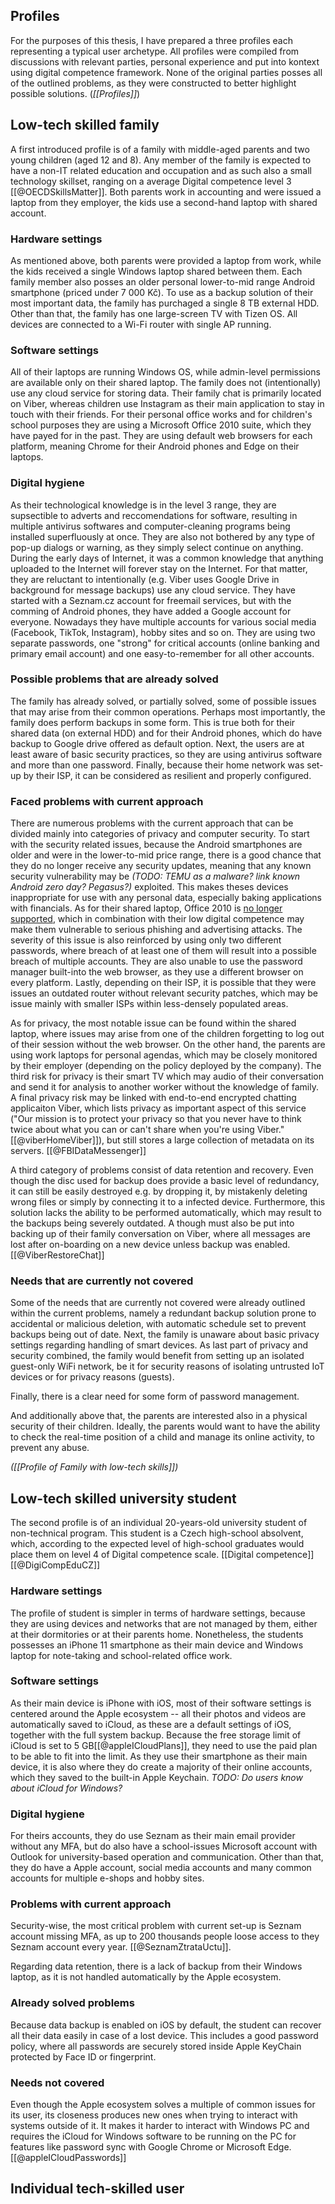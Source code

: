 ## Profiles

For the purposes of this thesis, I have prepared a three profiles each representing a typical user archetype. All profiles were compiled from discussions with relevant parties, personal experience and put into kontext using digital competence framework. None of the original parties posses all of the outlined problems, as they were constructed to better highlight possible solutions. (*[[Profiles]]*)

## Low-tech skilled family

A first introduced profile is of a family with middle-aged parents and two young children (aged 12 and 8). Any member of the family is expected to have a non-IT related education and occupation and as such also a small technology skillset, ranging on a average Digital competence level 3 [[@OECDSkillsMatter]]. Both parents work in accounting and were issued a laptop from they employer, the kids use a second-hand laptop with shared account.

### Hardware settings 

As mentioned above, both parents were provided a laptop from work, while the kids received a single Windows laptop shared between them. Each family member also posses an older personal lower-to-mid range Android smartphone (priced under 7 000 Kč). To use as a backup solution of their most important data, the family has purchaged a single 8 TB external HDD. Other than that, the family has one large-screen TV with Tizen OS. All devices are connected to a Wi-Fi router with single AP running.
### Software settings

All of their laptops are running Windows OS, while admin-level permissions are available only on their shared laptop. The family does not (intentionally) use any cloud service for storing data. Their family chat is primarily located on Viber, whereas children use Instagram as their main application to stay in touch with their friends. For their personal office works and for children's school purposes they are using a Microsoft Office 2010 suite, which they have payed for in the past. They are using default web browsers for each platform, meaning Chrome for their Android phones and Edge on their laptops.

### Digital hygiene

As their technological knowledge is in the level 3 range, they are supsectible to adverts and reccomendations for software, resulting in multiple antivirus softwares and computer-cleaning programs being installed superfluously at once. They are also not bothered by any type of pop-up dialogs or warning, as they simply select continue on anything. During the early days of Internet, it was a common knowledge that anything uploaded to the Internet will forever stay on the Internet. For that matter, they are reluctant to intentionally (e.g. Viber uses Google Drive in background for message backups) use any cloud service. They have started with a Seznam.cz account for freemail services, but with the comming of Android phones, they have added a Google account for everyone. Nowadays they have multiple accounts for various social media (Facebook, TikTok, Instagram), hobby sites and so on. They are using two separate passwords, one "strong" for critical accounts (online banking and primary email account) and one easy-to-remember for all other accounts.

### Possible problems that are already solved

The family has already solved, or partially solved, some of possible issues that may arise from their common operations. Perhaps most importantly, the family does perform backups in some form. This is true both for their shared data (on external HDD) and for their Android phones, which do have backup to Google drive offered as default option. Next, the users are at least aware of basic security practices, so they are using antivirus software and more than one password. Finally, because their home network was set-up by their ISP, it can be considered as resilient and properly configured.
### Faced problems with current approach

There are numerous problems with the current approach that can be divided mainly into categories of privacy and computer security. To start with the security related issues, because the Android smartphones are older and were in the lower-to-mid price range, there is a good chance that they do no longer receive any security updates, meaning that any known security vulnerability may be *(TODO: TEMU as a malware? link known Android zero day? Pegasus?)* exploited. This makes theses devices inappropriate for use with any personal data, especially baking applications with financials. As for their shared laptop, Office 2010 is [no longer supported](https://support.microsoft.com/en-us/office/end-of-support-for-office-2010-3a3e45de-51ac-4944-b2ba-c2e415432789), which in combination with their low digital competence may make them vulnerable to serious phishing and advertising attacks. The severity of this issue is also reinforced by using only two different passwords, where breach of at least one of them will result into a possible breach of multiple accounts. They are also unable to use the password manager built-into the web browser, as they use a different browser on every platform. Lastly, depending on their ISP, it is possible that they were issues an outdated router without relevant security patches, which may be issue mainly with smaller ISPs within less-densely populated areas.

As for privacy, the most notable issue can be found within the shared laptop, where issues may arise from one of the children forgetting to log out of their session without the web browser. On the other hand, the parents are using work laptops for personal agendas, which may be closely monitored by their employer (depending on the policy deployed by the company). The third risk for privacy is their smart TV which may audio of their conversation and send it for analysis to another worker without the knowledge of family. A final privacy risk may be linked with end-to-end encrypted chatting applicaiton Viber, which lists privacy as important aspect of this service ("Our mission is to protect your privacy so that you never have to think twice about what you can or can't share when you're using Viber." [[@viberHomeViber]]), but still stores a large collection of metadata on its servers. [[@FBIDataMessenger]]

A third category of problems consist of data retention and recovery. Even though the disc used for backup does provide a basic level of redundancy, it can still be easily destroyed e.g. by dropping it, by mistakenly deleting wrong files or simply by connecting it to a infected device. Furthermore, this solution lacks the ability to be performed automatically, which may result to the backups being severely outdated. A though must also be put into backing up of their family conversation on Viber, where all messages are lost after on-boarding on a new device unless backup was enabled. [[@ViberRestoreChat]]

### Needs that are currently not covered

Some of the needs that are currently not covered were already outlined within the current problems, namely a redundant backup solution prone to accidental or malicious deletion, with automatic schedule set to prevent backups being out of date. Next, the family is unaware about basic privacy settings regarding handling of smart devices. As last part of privacy and security combined, the family would benefit from setting up an isolated guest-only WiFi network, be it for security reasons of isolating untrusted IoT devices or for privacy reasons (guests).

Finally, there is a clear need for some form of password management.

And additionally above that, the parents are interested also in a physical security of their children. Ideally, the parents would want to have the ability to check the real-time position of a child and manage its online activity, to prevent any abuse.

*([[Profile of Family with low-tech skills]])*

## Low-tech skilled university student

The second profile is of an individual 20-years-old university student of non-technical program. This student is a Czech high-school absolvent, which, according to the expected level of high-school graduates would place them on level 4 of Digital competence scale. [[Digital competence]][[@DigiCompEduCZ]]

### Hardware settings

The profile of student is simpler in terms of hardware settings, because they are using devices and networks that are not managed by them, either at their dormitories or at their parents home. Nonetheless, the students possesses an iPhone 11 smartphone as their main device and Windows laptop for note-taking and school-related office work.

### Software settings

As their main device is iPhone with iOS, most of their software settings is centered around the Apple ecosystem -- all their photos and videos are automatically saved to iCloud, as these are a default settings of iOS, together with the full system backup. Because the free storage limit of iCloud is set to 5 GB[[@appleICloudPlans]], they need to use the paid plan to be able to fit into the limit. As they use their smartphone as their main device, it is also where they do create a majority of their online accounts, which they saved to the built-in Apple Keychain. *TODO: Do users know about iCloud for Windows?*

### Digital hygiene

For theirs accounts, they do use Seznam as their main email provider without any MFA, but do also have a school-issues Microsoft account with Outlook for university-based operation and communication. Other than that, they do have a Apple account, social media accounts and many common accounts for multiple e-shops and hobby sites.

### Problems with current approach

Security-wise, the most critical problem with current set-up is Seznam account missing MFA, as up to 200 thousands people loose access to they Seznam account every year. 
[[@SeznamZtrataUctu]].

Regarding data retention, there is a lack of backup from their Windows laptop, as it is not handled automatically by the Apple ecosystem.
### Already solved problems

Because data backup is enabled on iOS by default, the student can recover all their data easily in case of a lost device. This includes a good password policy, where all passwords are securely stored inside Apple KeyChain protected by Face ID or fingerprint.
### Needs not covered

Even though the Apple ecosystem solves a multiple of common issues for its user, its closeness produces new ones when trying to interact with systems outside of it. It makes it harder to interact with Windows PC and requires the iCloud for Windows software to be running on the PC for features like password sync with Google Chrome or Microsoft Edge.[[@appleICloudPasswords]] 

## Individual tech-skilled user

